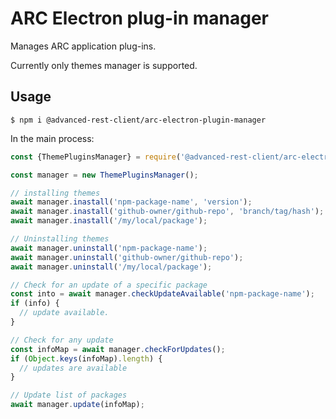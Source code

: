 # ARC Electron plug-in manager

Manages ARC application plug-ins.

Currently only themes manager is supported.

## Usage

```
$ npm i @advanced-rest-client/arc-electron-plugin-manager
```

In the main process:

```javascript
const {ThemePluginsManager} = require('@advanced-rest-client/arc-electron-plugin-manager/main');

const manager = new ThemePluginsManager();

// installing themes
await manager.inastall('npm-package-name', 'version');
await manager.inastall('github-owner/github-repo', 'branch/tag/hash');
await manager.inastall('/my/local/package');

// Uninstalling themes
await manager.uninstall('npm-package-name');
await manager.uninstall('github-owner/github-repo');
await manager.uninstall('/my/local/package');

// Check for an update of a specific package
const into = await manager.checkUpdateAvailable('npm-package-name');
if (info) {
  // update available.
}

// Check for any update
const infoMap = await manager.checkForUpdates();
if (Object.keys(infoMap).length) {
  // updates are available
}

// Update list of packages
await manager.update(infoMap);
```
